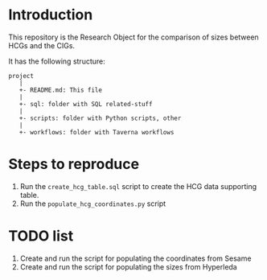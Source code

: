 Introduction
============

This repository is the Research Object for the comparison of sizes between HCGs and the CIGs.

It has the following structure:

    project
	   |
	   +- README.md: This file
	   |
	   +- sql: folder with SQL related-stuff
	   |
	   +- scripts: folder with Python scripts, other
	   |
	   +- workflows: folder with Taverna workflows


Steps to reproduce
==================

1. Run the `create_hcg_table.sql` script to create the HCG data supporting table.
1. Run the `populate_hcg_coordinates.py` script

TODO list
=========

1. Create and run the script for populating the coordinates from Sesame
1. Create and run the script for populating the sizes from Hyperleda